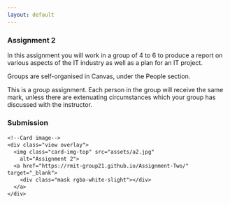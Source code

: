 ```yaml
---
layout: default
---
```


<h3 class="font-weight-bold pb-2 mb-4">Assignment 2</h3>
<p>In this assignment you will work in a group of 4 to 6 to produce a report on various aspects of the IT industry as well as a plan for an IT project.</p>

<p>Groups are self-organised in Canvas, under the People section.</p>

<p>This is a group assignment. Each person in the group will receive the same mark, unless there are extenuating circumstances which your group has discussed with the instructor.</p>

<h3 class="font-weight-bold pb-2 mb-4">Submission</h3>

<!-- Card deck -->
<div class="card-deck">

  <!-- Card -->
  <div class="card mb-4">

    <!--Card image-->
    <div class="view overlay">
      <img class="card-img-top" src="assets/a2.jpg"
        alt="Assignment 2">
      <a href="https://rmit-group21.github.io/Assignment-Two/" target="_blank">
        <div class="mask rgba-white-slight"></div>
      </a>
    </div>
    
  </div>
  <!-- Card -->

</div>
<!-- Card deck -->
